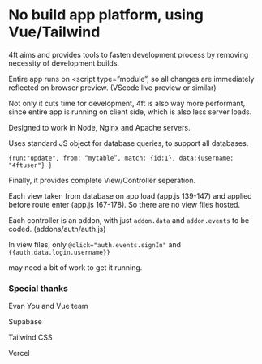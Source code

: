 # No build app platform, using Vue/Tailwind

4ft aims and provides tools to fasten development process by removing necessity of development builds.


Entire app runs on <script type=”module”, so all changes are immediately reflected on browser preview. (VScode live preview or similar)

Not only it cuts time for development, 4ft is also way more performant, since entire app is running on client side, which is also less server loads.


Designed to work in Node, Nginx and Apache servers.

Uses standard JS object for database queries, to support all databases.

` {run:"update", from: “mytable”, match: {id:1}, data:{username: "4ftuser"} } `



Finally, it provides complete View/Controller seperation.

Each view taken from database on app load (app.js 139-147) and applied before route enter (app.js 167-178). So there are no view files hosted.


Each controller is an addon, with just `addon.data` and `addon.events` to be coded. (addons/auth/auth.js)

In view files, only `@click="auth.events.signIn"` and `{{auth.data.login.username}}`

may need a bit of work to get it running.


### Special thanks

Evan You and Vue team

Supabase

Tailwind CSS

Vercel
